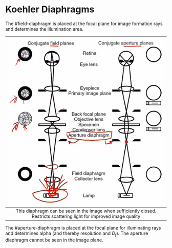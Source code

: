 # Koehler Diaphragms

The #field-diaphragm is placed at the focal plane for image formation rays and determines the illumination area.

| ![](../../../attachments/engr-837-001-materials-characterization-methods/koehler_diaphragm_220830_155108_EST.png) |
|:--:|
| This diaphragm can be seen in the image when sufficiently closed. Restricts scattering light for improved image quality |

The #aperture-diaphragm is placed at the focal plane for illuminating rays and determines alpha (and thereby resolution and $D_{f}$).
The aperture diaphragm cannot be seen in the image plane.